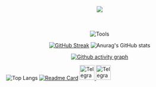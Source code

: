 <h1 align="center">
   <a href=" https://readme-typing-svg.herokuapp.com/demo/">
     <img src="https://readme-typing-svg.herokuapp.com/?color=FFFFFF&width=450&height=70&lines=Hi👋;I'm+Parham;Frontend+Developer.&center=true&size=30">
   </a>
 </h1>

<br/>
<p align="center">
  <img src="https://skillicons.dev/icons?i=js,react,nodejs,css,sass,git,vscode" alt="Tools"/>
</p>


<div align="center">
   
[![GitHub Streak](https://streak-stats.demolab.com?user=parham0121&card_width=400&card_height=195&theme=chartreuse-dark&hide_border=true&border_radius=2)](https://git.io/streak-stats)
![Anurag's GitHub stats](https://github-readme-stats.vercel.app/api?username=parham0121&card_width=300&card_height=195&theme=chartreuse-dark&show_icons=true&hide_border=true&border_radius=2)
</div>

<p align="center">
   <a href="https://github.com/parham0121">
     <img src="https://github-readme-activity-graph.vercel.app/graph?username=Parham0121&theme=github-compact&color=FFFFFF&line=00FF00&point=F8D210&area_color=57ff8c" alt="Github activity graph"/>
   </a>
 </p>

<div >
   
![Top Langs](https://github-readme-stats.vercel.app/api/top-langs/?username=parham0121&layout=compact&theme=transparent&hide_border=true&border_radius=2)
[![Readme Card](https://github-readme-stats.vercel.app/api/pin/?username=ECode-Team&repo=AliBaba&theme=ambient_gradient)](https://github.com/ECode-Team/AliBaba)
<a href="https://t.me/papymankan">
    <img alt="Telegram" src="https://t.me/Parysolh" style="width:40px;"/>
</a>
<a href="https://www.linkedin.com/in/parsa-rostami-js/">
    <img alt="Telegram" src="https://www.linkedin.com/in/parham-mirzaei-11a972359/&format=png&color=000000" style="width:40px;"/>
</a>

</div>
